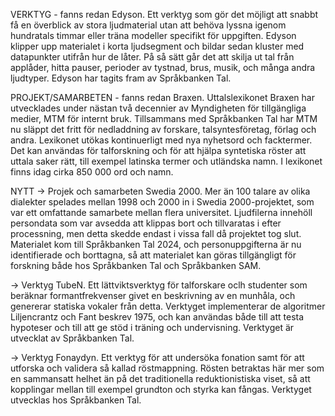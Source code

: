 

VERKTYG - fanns redan
Edyson. Ett verktyg som gör det möjligt att snabbt få en överblick av stora ljudmaterial utan att behöva lyssna igenom hundratals timmar eller träna modeller specifikt för uppgiften. Edyson klipper upp materialet i korta ljudsegment och bildar sedan kluster med datapunkter utifrån hur de låter. På så sätt går det att skilja ut tal från applåder, hitta pauser, perioder av tystnad, brus, musik, och många andra ljudtyper. Edyson har tagits fram av Språkbanken Tal.

PROJEKT/SAMARBETEN - fanns redan
Braxen. Uttalslexikonet Braxen har utvecklades under nästan två decennier av Myndigheten för tillgängliga medier, MTM för internt bruk. Tillsammans med Språkbanken Tal har MTM nu släppt det fritt för nedladdning av forskare, talsyntesföretag, förlag och andra. Lexikonet utökas kontinuerligt med nya nyhetsord och facktermer. Det kan användas för talforskning och för att hjälpa syntetiska röster att uttala saker rätt, till exempel latinska termer och utländska namn. I lexikonet finns idag cirka 850 000 ord och namn.

NYTT -> Projek och samarbeten
Swedia 2000. Mer än 100 talare av olika dialekter spelades mellan 1998 och 2000 in i Swedia 2000-projektet, som var ett omfattande samarbete mellan flera universitet. Ljudfilerna innehöll persondata som var avsedda att klippas bort och tillvaratas i efter processning, men detta skedde endast i vissa fall då projektet tog slut. Materialet kom till Språkbanken Tal 2024, och personuppgifterna är nu identifierade och borttagna, så att materialet kan göras tillgängligt för forskning både hos Språkbanken Tal och Språkbanken SAM.

-> Verktyg
TubeN. Ett lättviktsverktyg för talforskare oclh studenter som beräknar formantfrekvenser givet en beskrivning av en munhåla, och genererar statiska vokaler från detta. Verktyget implementerar de algoritmer Liljencrantz och Fant beskrev 1975, och kan användas både till att testa hypoteser och till att ge stöd i träning och undervisning. Verktyget är utvecklat av Språkbanken Tal.

-> Verktyg
Fonaydyn. Ett verktyg för att undersöka fonation samt för att utforska och validera så kallad röstmappning. Rösten betraktas här mer som en sammansatt helhet än på det traditionella reduktionistiska viset, så att kopplingar mellan till exempel grundton och styrka kan fångas. Verktyget utvecklas hos Språkbanken Tal.